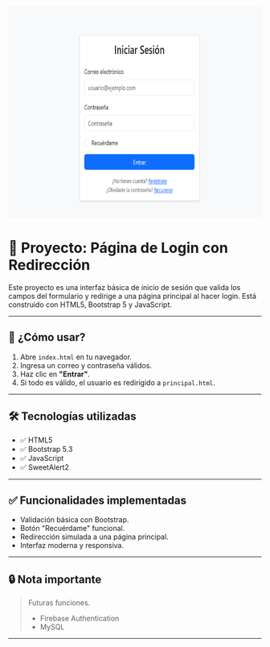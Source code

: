 <img src="img/login.png" alt="imagen" width="950" height="420">

# 📘 Proyecto: Página de Login con Redirección

Este proyecto es una interfaz básica de inicio de sesión que valida los campos del formulario y redirige a una página principal al hacer login. Está construido con HTML5, Bootstrap 5 y JavaScript.

---

## 🚀 ¿Cómo usar?

1. Abre `index.html` en tu navegador.
2. Ingresa un correo y contraseña válidos.
3. Haz clic en **"Entrar"**.
4. Si todo es válido, el usuario es redirigido a `principal.html`.

---

## 🛠️ Tecnologías utilizadas

- ✅ HTML5
- ✅ Bootstrap 5.3
- ✅ JavaScript
- ✅ SweetAlert2

---

## ✅ Funcionalidades implementadas

- Validación básica con Bootstrap.
- Botón "Recuérdame" funcional.
- Redirección simulada a una página principal.
- Interfaz moderna y responsiva.

---

## 🔒 Nota importante

> Futuras funciones. 
>
> - Firebase Authentication
> - MySQL

---
